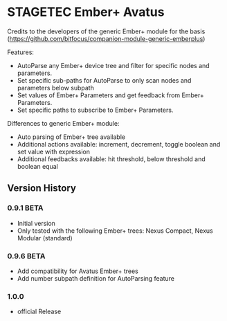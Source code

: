 # STAGETEC Ember+ Avatus
Credits to the developers of the generic Ember+ module for the basis (https://github.com/bitfocus/companion-module-generic-emberplus)

 Features:
 * AutoParse any Ember+ device tree and filter for specific nodes and parameters.
 * Set specific sub-paths for AutoParse to only scan nodes and parameters below subpath
 * Set values of Ember+ Parameters and get feedback from Ember+ Parameters.
 * Set specific paths to subscribe to Ember+ Parameters.
 
 Differences to generic Ember+ module:
 * Auto parsing of Ember+ tree available
 * Additional actions available: increment, decrement, toggle boolean and set value with expression
 * Additional feedbacks available: hit threshold, below threshold and boolean equal
  

## Version History

### 0.9.1 BETA 
 * Initial version
 * Only tested with the following Ember+ trees: Nexus Compact, Nexus Modular (standard)

### 0.9.6 BETA 
 * Add compatibility for Avatus Ember+ trees
 * Add number subpath definition for AutoParsing feature
 
### 1.0.0
 * official Release
  
